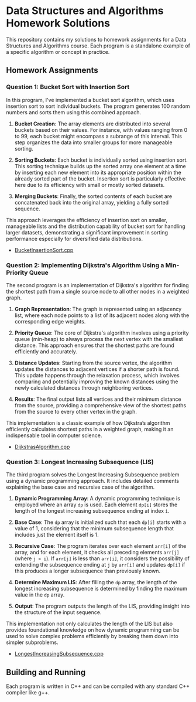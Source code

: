 # Data Structures and Algorithms Homework Solutions

This repository contains my solutions to homework assignments for a Data Structures and Algorithms course. Each program is a standalone example of a specific algorithm or concept in practice.

## Homework Assignments

### Question 1: Bucket Sort with Insertion Sort
In this program, I've implemented a bucket sort algorithm, which uses insertion sort to sort individual buckets. The program generates 100 random numbers and sorts them using this combined approach.
1. **Bucket Creation**: The array elements are distributed into several buckets based on their values. For instance, with values ranging from 0 to 99, each bucket might encompass a subrange of this interval. This step organizes the data into smaller groups for more manageable sorting.

2. **Sorting Buckets**: Each bucket is individually sorted using insertion sort. This sorting technique builds up the sorted array one element at a time by inserting each new element into its appropriate position within the already sorted part of the bucket. Insertion sort is particularly effective here due to its efficiency with small or mostly sorted datasets.

3. **Merging Buckets**: Finally, the sorted contents of each bucket are concatenated back into the original array, yielding a fully sorted sequence. 

This approach leverages the efficiency of insertion sort on smaller, manageable lists and the distribution capability of bucket sort for handling larger datasets, demonstrating a significant improvement in sorting performance especially for diversified data distributions.
- [BucketInsertionSort.cpp](https://github.com/IAmExcel/DSA2-HW4/blob/master/DSA2%20HW4/Source.cpp)

### Question 2: Implementing Dijkstra's Algorithm Using a Min-Priority Queue
The second program is an implementation of Dijkstra's algorithm for finding the shortest path from a single source node to all other nodes in a weighted graph.

1. **Graph Representation**: The graph is represented using an adjacency list, where each node points to a list of its adjacent nodes along with the corresponding edge weights.

2. **Priority Queue**: The core of Dijkstra's algorithm involves using a priority queue (min-heap) to always process the next vertex with the smallest distance. This approach ensures that the shortest paths are found efficiently and accurately.

3. **Distance Updates**: Starting from the source vertex, the algorithm updates the distances to adjacent vertices if a shorter path is found. This update happens through the relaxation process, which involves comparing and potentially improving the known distances using the newly calculated distances through neighboring vertices.

4. **Results**: The final output lists all vertices and their minimum distance from the source, providing a comprehensive view of the shortest paths from the source to every other vertex in the graph.

This implementation is a classic example of how Dijkstra’s algorithm efficiently calculates shortest paths in a weighted graph, making it an indispensable tool in computer science.
- [DijkstrasAlgorithm.cpp](https://github.com/IAmExcel/DSA2-HW4/blob/master/DSA2%20HW4/Source1.cpp)

### Question 3: Longest Increasing Subsequence (LIS)
The third program solves the Longest Increasing Subsequence problem using a dynamic programming approach. It includes detailed comments explaining the base case and recursive case of the algorithm.

1. **Dynamic Programming Array**: A dynamic programming technique is employed where an array `dp` is used. Each element `dp[i]` stores the length of the longest increasing subsequence ending at index `i`.

2. **Base Case**: The `dp` array is initialized such that each `dp[i]` starts with a value of 1, considering that the minimum subsequence length that includes just the element itself is 1.

3. **Recursive Case**: The program iterates over each element `arr[i]` of the array, and for each element, it checks all preceding elements `arr[j]` (where `j < i`). If `arr[j]` is less than `arr[i]`, it considers the possibility of extending the subsequence ending at `j` by `arr[i]` and updates `dp[i]` if this produces a longer subsequence than previously known.

4. **Determine Maximum LIS**: After filling the `dp` array, the length of the longest increasing subsequence is determined by finding the maximum value in the `dp` array.

5. **Output**: The program outputs the length of the LIS, providing insight into the structure of the input sequence.

This implementation not only calculates the length of the LIS but also provides foundational knowledge on how dynamic programming can be used to solve complex problems efficiently by breaking them down into simpler subproblems.

- [LongestIncreasingSubsequence.cpp](https://github.com/IAmExcel/DSA2-HW4/blob/master/DSA2%20HW4/Source2.cpp)

## Building and Running

Each program is written in C++ and can be compiled with any standard C++ compiler like g++.
